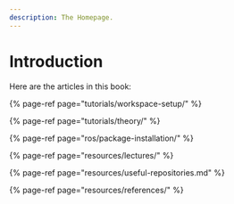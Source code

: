 ```yaml
---
description: The Homepage.
---
```


# Introduction

Here are the articles in this book:

{% page-ref page="tutorials/workspace-setup/" %}

{% page-ref page="tutorials/theory/" %}

{% page-ref page="ros/package-installation/" %}

{% page-ref page="resources/lectures/" %}

{% page-ref page="resources/useful-repositories.md" %}

{% page-ref page="resources/references/" %}

